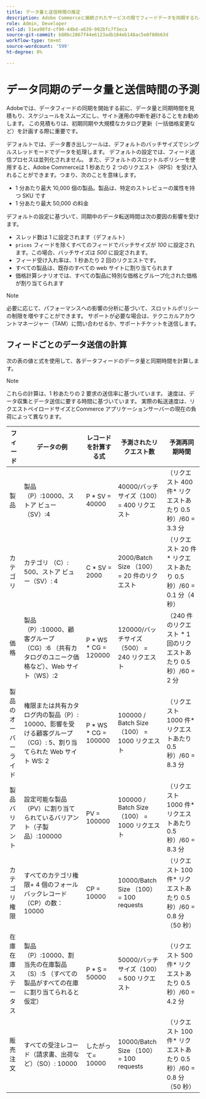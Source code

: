 ```yaml
---
title: データ量と送信時間の推定
description: Adobe Commerceと接続されたサービスの間でフィードデータを同期するために  [!DNL data export]  ツールに必要なデータ量と転送時間を見積もる方法を説明します。
role: Admin, Developer
exl-id: 51ea98fd-cf90-44bd-a639-992bfc7f3eca
source-git-commit: b80bc2867f44e6123adb104eb148ac5e8f80b63d
workflow-type: tm+mt
source-wordcount: '599'
ht-degree: 0%

---
```


# データ同期のデータ量と送信時間の予測

Adobeでは、データフィードの同期を開始する前に、データ量と同期時間を見積もり、スケジュールをスムーズにし、サイト運用の中断を避けることをお勧めします。 この見積もりは、初期同期や大規模なカタログ更新（一括価格変更など）を計画する際に重要です。

デフォルトでは、データ書き出しツールは、デフォルトのバッチサイズでシングルスレッドモードでデータを処理します。 デフォルトの設定では、フィード送信プロセスは並列化されません。 また、デフォルトのスロットルポリシーを使用すると、Adobe Commerceは 1 秒あたり 2 つのリクエスト（RPS）を受け入れることができます。つまり、次のことを意味します。

- 1 分あたり最大 10,000 個の製品。製品は、特定のストレビューの属性を持つ SKU です
- 1 分あたり最大 50,000 の料金

デフォルトの設定に基づいて、同期中のデータ転送時間は次の要因の影響を受けます。

- スレッド数は 1 に設定されます（デフォルト）
- `prices` フィードを除くすべてのフィードでバッチサイズが _100_ に設定されます。この場合、バッチサイズは _500_ に設定されます。
- フィード受け入れ率は、1 秒あたり 2 回のリクエストです。
- すべての製品は、既存のすべての web サイトに割り当てられます
- 価格計算シナリオでは、すべての製品に特別な価格とグループ化された価格が割り当てられます

>[!NOTE]
>
>必要に応じて、パフォーマンスへの影響の分析に基づいて、スロットルポリシーの制限を増やすことができます。 サポートが必要な場合は、テクニカルアカウントマネージャー（TAM）に問い合わせるか、サポートチケットを送信します。

## フィードごとのデータ送信の計算

次の表の値と式を使用して、各データフィードのデータ量と同期時間を計算します。

>[!NOTE]
>
>これらの計算は、1 秒あたりの 2 要求の送信率に基づいています。 速度は、データ収集とデータ送信に要する時間に基づいています。 実際の転送速度は、リクエストペイロードサイズとCommerce アプリケーションサーバーの現在の負荷によって異なります。

| フィード | データの例 | レコードを計算する式 | 予測されたリクエスト数 | 予測再同期時間 |
| --- | --- | --- | --- | --- |
| 製品 | 製品（P）:10000、ストア ビュー（SV）:4 | P * SV = 40000 | 40000/バッチサイズ（100） = 400 リクエスト | （リクエスト 400 件* リクエストあたり 0.5 秒）/60 = 3.3 分 |
| カテゴリ | カテゴリ （C）: 500、ストア ビュー（SV）: 4 | C * SV = 2000 | 2000/Batch Size （100） = 20 件のリクエスト | （リクエスト 20 件* リクエストあたり 0.5 秒）/60 = 0.1 分（4 秒） |
| 価格 | 製品（P）:10000、顧客グループ（CG）:6 （共有カタログのユニーク価格など）、Web サイト（WS）:2 | P \* WS * CG = 120000 | 120000/バッチサイズ（500） = 240 リクエスト | （240 件のリクエスト * 1 回のリクエストあたり 0.5 秒）/60 = 2 分 |
| 製品のオーバーライド | 権限または共有カタログ内の製品（P）: 10000、影響を受ける顧客グループ （CG）: 5、割り当てられた Web サイト WS: 2 | P \* WS * CG = 100000 | 100000 / Batch Size （100） = 1000 リクエスト | （リクエスト 1000 件* リクエストあたり 0.5 秒）/60 = 8.3 分 |
| 製品バリアント | 設定可能な製品（PV）に割り当てられているバリアント（子製品）:100000 | PV = 100000 | 100000 / Batch Size （100） = 1000 リクエスト | （リクエスト 1000 件* リクエストあたり 0.5 秒）/60 = 8.3 分 |
| カテゴリ権限 | すべてのカテゴリ権限+ 4 個のフォールバックレコード（CP）の数：10000 | CP = 10000 | 10000/Batch Size （100） = 100 requests | （リクエスト 100 件* リクエストあたり 0.5 秒）/60 = 0.8 分（50 秒） |
| 在庫在庫ステータス | 製品（P）:10000、割当先の在庫製品（S）:5 （すべての製品がすべての在庫に割り当てられると仮定） | P * S = 50000 | 50000/バッチサイズ（100） = 500 リクエスト | （リクエスト 500 件* リクエストあたり 0.5 秒）/60 = 4.2 分 |
| 販売注文 | すべての受注レコード（請求書、出荷など）（SO）: 10000 | したがって= 10000 | 10000/Batch Size （100） = 100 requests | （リクエスト 100 件* リクエストあたり 0.5 秒）/60 = 0.8 分（50 秒） |
